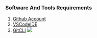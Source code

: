 ### Software And Tools Requirements

1. [Github Account](https://github.com)
2. [VSCodeIDE](https://code.visualstudio.com/)
3. [GitCLI](https://git-scm.com/book/en/v2/Getting-Started-The-Command-Line)
![]([https://github.com/Your_Repository_Name/Your_GIF_Name.gif](https://github.com/Lak2k1/spampred/blob/main/ezgif-1-6ef02c5b87.gif))

